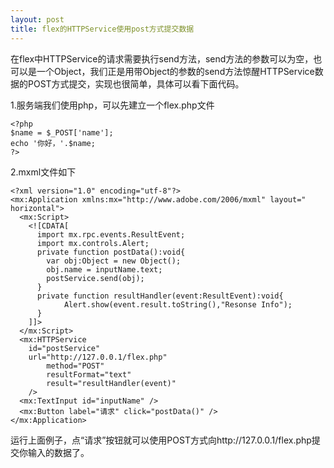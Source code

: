 ```yaml
---
layout: post
title: flex的HTTPService使用post方式提交数据
---
```


在flex中HTTPService的请求需要执行send方法，send方法的参数可以为空，也可以是一个Object，我们正是用带Object的参数的send方法惊醒HTTPService数据的POST方式提交，实现也很简单，具体可以看下面代码。

1.服务端我们使用php，可以先建立一个flex.php文件

    <?php
    $name = $_POST['name'];
    echo '你好，'.$name;
    ?>


2.mxml文件如下

    <?xml version="1.0" encoding="utf-8"?>
    <mx:Application xmlns:mx="http://www.adobe.com/2006/mxml" layout="    horizontal">
      <mx:Script>
        <![CDATA[
          import mx.rpc.events.ResultEvent;
          import mx.controls.Alert;
          private function postData():void{
            var obj:Object = new Object();
            obj.name = inputName.text;
            postService.send(obj);
          }
          private function resultHandler(event:ResultEvent):void{
                Alert.show(event.result.toString(),"Resonse Info");
          }
        ]]>
      </mx:Script>
      <mx:HTTPService 
        id="postService"
        url="http://127.0.0.1/flex.php"
            method="POST"
            resultFormat="text"
            result="resultHandler(event)"
        />
      <mx:TextInput id="inputName" />
      <mx:Button label="请求" click="postData()" />
    </mx:Application>


运行上面例子，点“请求”按钮就可以使用POST方式向http://127.0.0.1/flex.php提交你输入的数据了。


